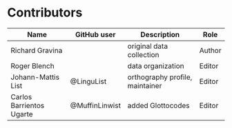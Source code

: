 # Contributors

Name | GitHub user | Description | Role |
--- | --- | --- | --- |
Richard Gravina | | original data collection | Author
Roger Blench | | data organization | Editor
Johann-Mattis List | @LinguList| orthography profile, maintainer | Editor
Carlos Barrientos Ugarte | @MuffinLinwist | added Glottocodes | Editor

